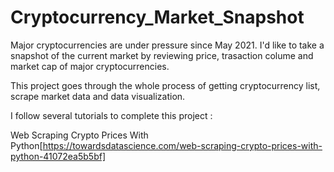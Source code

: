 # Cryptocurrency_Market_Snapshot
Major cryptocurrencies are under pressure since May 2021. I'd like to take a snapshot of the current market by reviewing price, trasaction colume and market cap of major cryptocurrencies.

This project goes through the whole process of getting cryptocurrency list, scrape market data and data visualization. 

I follow several tutorials to complete this project :

Web Scraping Crypto Prices With Python[https://towardsdatascience.com/web-scraping-crypto-prices-with-python-41072ea5b5bf]

